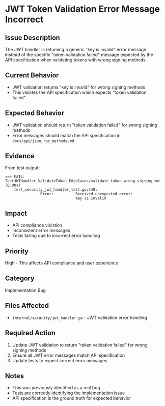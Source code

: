 # JWT Token Validation Error Message Incorrect

## Issue Description
The JWT handler is returning a generic "key is invalid" error message instead of the specific "token validation failed" message expected by the API specification when validating tokens with wrong signing methods.

## Current Behavior
- JWT validation returns "key is invalid" for wrong signing methods
- This violates the API specification which expects "token validation failed"

## Expected Behavior
- JWT validation should return "token validation failed" for wrong signing methods
- Error messages should match the API specification in `docs/api/json_rpc_methods.md`

## Evidence
From test output:
```
=== FAIL: TestJWTHandler_ValidateToken_EdgeCases/validate_token_wrong_signing_method (0.00s)
    test_security_jwt_handler_test.go:548: 
                Error:          Received unexpected error:
                                key is invalid
```

## Impact
- API compliance violation
- Inconsistent error messages
- Tests failing due to incorrect error handling

## Priority
High - This affects API compliance and user experience

## Category
Implementation Bug

## Files Affected
- `internal/security/jwt_handler.go` - JWT validation error handling

## Required Action
1. Update JWT validation to return "token validation failed" for wrong signing methods
2. Ensure all JWT error messages match API specification
3. Update tests to expect correct error messages

## Notes
- This was previously identified as a real bug
- Tests are correctly identifying the implementation issue
- API specification is the ground truth for expected behavior


